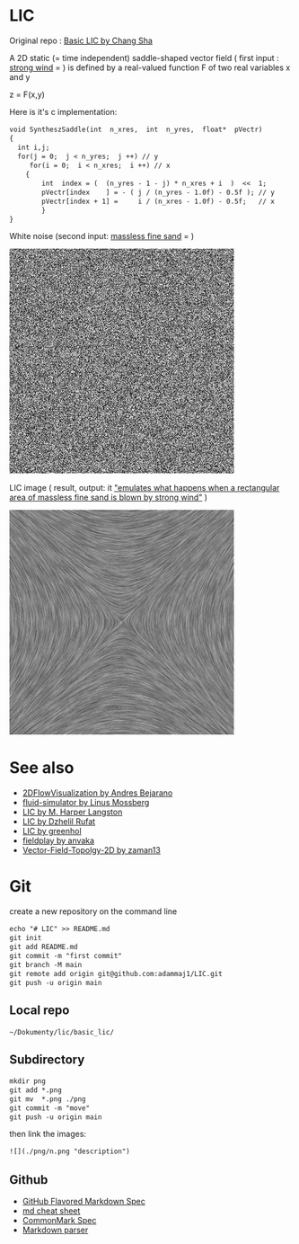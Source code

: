 # LIC

Original repo : [Basic LIC by Chang Sha](https://github.com/pkuwwt/LIC/blob/master/basic_lic.c)


A 2D static (=  time independent) saddle-shaped vector field ( first input : [strong wind](http://www.zhanpingliu.org/research/flowvis/LIC/LIC.htm) = ) is defined by a real-valued function F of two real variables x and y

  z = F(x,y)


Here is it's c implementation: 
```
void SyntheszSaddle(int  n_xres,  int  n_yres,  float*  pVectr)
{
  int i,j; 
  for(j = 0;  j < n_yres;  j ++) // y
     for(i = 0;  i < n_xres;  i ++) // x
  	{ 
   		int  index = (  (n_yres - 1 - j) * n_xres + i  )  <<  1;
   		pVectr[index    ] = - ( j / (n_yres - 1.0f) - 0.5f ); // y
   		pVectr[index + 1] =     i / (n_xres - 1.0f) - 0.5f;   // x 
     	} 
}

```

White noise  (second input: [massless fine sand](http://www.zhanpingliu.org/research/flowvis/LIC/LIC.htm)  =  ) 

![](./png/noise.png "noise")  


LIC image ( result, output: it ["emulates what happens when a rectangular area of massless fine sand is blown by strong wind"](http://www.zhanpingliu.org/research/flowvis/LIC/LIC.htm) )  
   
![](./png/LIC.png "LIC")  



# See also
* [2DFlowVisualization by Andres Bejarano](https://github.com/andresbejarano/2DFlowVisualization)
* [fluid-simulator by Linus Mossberg](https://github.com/linusmossberg/fluid-simulator)
* [LIC by M. Harper Langston](https://github.com/harperlangston/LIC)
* [LIC by  Dzhelil Rufat](https://github.com/drufat/licpy)
* [LIC by greenhol](https://github.com/greenhol/deLICious)
* [fieldplay by anvaka](https://github.com/anvaka/fieldplay)
* [Vector-Field-Topolgy-2D by zaman13](https://github.com/zaman13/Vector-Field-Topolgy-2D)




# Git

create a new repository on the command line
```
echo "# LIC" >> README.md
git init
git add README.md
git commit -m "first commit"
git branch -M main
git remote add origin git@github.com:adammaj1/LIC.git
git push -u origin main
```
## Local repo
```
~/Dokumenty/lic/basic_lic/ 

```




## Subdirectory

```git
mkdir png
git add *.png
git mv  *.png ./png
git commit -m "move"
git push -u origin main
```
then link the images:

```txt
![](./png/n.png "description") 

```


## Github
* [GitHub Flavored Markdown Spec](https://github.github.com/gfm/)
* [md cheat sheet](http://mdcheatsheet.com/)
* [CommonMark Spec](https://spec.commonmark.org)
* [Markdown parser ](https://markdown-it.github.io/)
